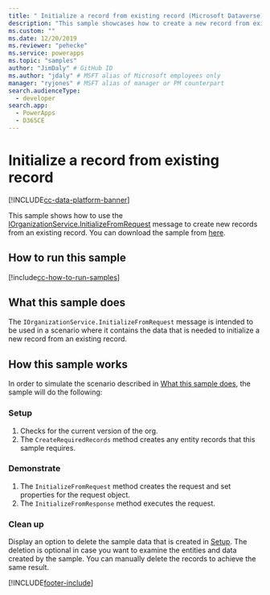 ```yaml
---
title: " Initialize a record from existing record (Microsoft Dataverse) | Microsoft Docs" # Intent and product brand in a unique string of 43-59 chars including spaces
description: "This sample showcases how to create a new record from existing record." # 115-145 characters including spaces. This abstract displays in the search result.
ms.custom: ""
ms.date: 12/20/2019
ms.reviewer: "pehecke"
ms.service: powerapps
ms.topic: "samples"
author: "JimDaly" # GitHub ID
ms.author: "jdaly" # MSFT alias of Microsoft employees only
manager: "ryjones" # MSFT alias of manager or PM counterpart
search.audienceType: 
  - developer
search.app: 
  - PowerApps
  - D365CE
---
```


# Initialize a record from existing record

[!INCLUDE[cc-data-platform-banner](../../../../includes/cc-data-platform-banner.md)]

This sample shows how to use the [IOrganizationService.InitializeFromRequest](https://docs.microsoft.com/dotnet/api/microsoft.crm.sdk.messages.initializefromrequest?view=dynamics-general-ce-9) message to create new records from an existing record. You can download the sample from [here](https://github.com/microsoft/PowerApps-Samples/tree/master/cds/orgsvc/C%23/InitializeRecordFromExisting).

## How to run this sample

[!include[cc-how-to-run-samples](../../includes/cc-how-to-run-samples.md)]

## What this sample does

The `IOrganizationService.InitializeFromRequest` message is intended to be used in a scenario where it contains the data that is needed to initialize a new record from an existing record.

## How this sample works

In order to simulate the scenario described in [What this sample does](#what-this-sample-does), the sample will do the following:

### Setup

1. Checks for the current version of the org.
2. The `CreateRequiredRecords` method creates any entity records that this sample requires.


### Demonstrate

1. The `InitializeFromRequest` method creates the request and set properties for the request object. 
2. The `InitializeFromResponse`  method executes the request.


### Clean up

Display an option to delete the sample data that is created in [Setup](#setup). The deletion is optional in case you want to examine the entities and data created by the sample. You can manually delete the records to achieve the same result.



[!INCLUDE[footer-include](../../../../includes/footer-banner.md)]